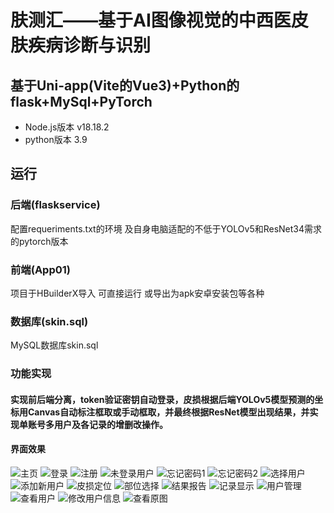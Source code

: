 # 肤测汇——基于AI图像视觉的中西医皮肤疾病诊断与识别
## 基于Uni-app(Vite的Vue3)+Python的flask+MySql+PyTorch
* Node.js版本 v18.18.2
* python版本 3.9
## 运行
### 后端(flaskservice)
配置requeriments.txt的环境 及自身电脑适配的不低于YOLOv5和ResNet34需求的pytorch版本
### 前端(App01)
项目于HBuilderX导入
可直接运行 或导出为apk安卓安装包等各种
### 数据库(skin.sql)
MySQL数据库skin.sql
### 功能实现
#### 实现前后端分离，token验证密钥自动登录，皮损根据后端YOLOv5模型预测的坐标用Canvas自动标注框取或手动框取，并最终根据ResNet模型出现结果，并实现单账号多用户及各记录的增删改操作。
#### 界面效果
![主页](https://github.com/QiuHPcode/picture/blob/master/%E4%B8%BB%E9%A1%B5.png)
![登录](https://github.com/QiuHPcode/picture/blob/master/%E7%99%BB%E5%BD%95.png)
![注册](https://github.com/QiuHPcode/picture/blob/master/%E6%B3%A8%E5%86%8C.png)
![未登录用户](https://github.com/QiuHPcode/picture/blob/master/%E6%9C%AA%E7%99%BB%E5%BD%95%E7%94%A8%E6%88%B7.png)
![忘记密码1](https://github.com/QiuHPcode/picture/blob/master/%E5%BF%98%E8%AE%B0%E5%AF%86%E7%A0%811.png)
![忘记密码2](https://github.com/QiuHPcode/picture/blob/master/%E5%BF%98%E8%AE%B0%E5%AF%86%E7%A0%812.png)
![选择用户](https://github.com/QiuHPcode/picture/blob/master/%E9%80%89%E6%8B%A9%E7%94%A8%E6%88%B7.png)
![添加新用户](https://github.com/QiuHPcode/picture/blob/master/%E6%B7%BB%E5%8A%A0%E6%96%B0%E7%94%A8%E6%88%B7.png)
![皮损定位](https://github.com/QiuHPcode/picture/blob/master/%E7%9A%AE%E6%8D%9F%E5%AE%9A%E4%BD%8D.png)
![部位选择](https://github.com/QiuHPcode/picture/blob/master/%E9%83%A8%E4%BD%8D%E9%80%89%E6%8B%A9.png)
![结果报告](https://github.com/QiuHPcode/picture/blob/master/%E7%BB%93%E6%9E%9C%E6%8A%A5%E5%91%8A.png)
![记录显示](https://github.com/QiuHPcode/picture/blob/master/%E8%AE%B0%E5%BD%95%E6%98%BE%E7%A4%BA.png)
![用户管理](https://github.com/QiuHPcode/picture/blob/master/%E7%94%A8%E6%88%B7%E7%AE%A1%E7%90%86.png)
![查看用户](https://github.com/QiuHPcode/picture/blob/master/%E6%9F%A5%E7%9C%8B%E7%94%A8%E6%88%B7.png)
![修改用户信息](https://github.com/QiuHPcode/picture/blob/master/%E4%BF%AE%E6%94%B9%E7%94%A8%E6%88%B7%E4%BF%A1%E6%81%AF.png)
![查看原图](https://github.com/QiuHPcode/picture/blob/master/%E6%9F%A5%E7%9C%8B%E5%8E%9F%E5%9B%BE.png)
